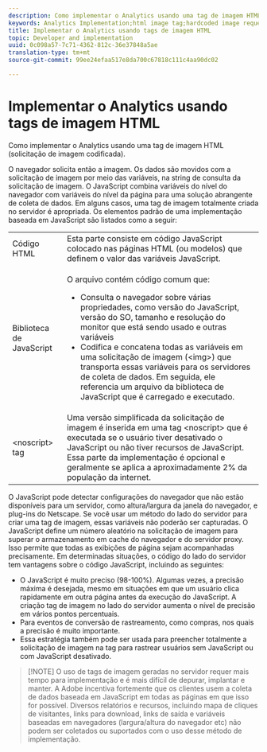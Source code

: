 ```yaml
---
description: Como implementar o Analytics usando uma tag de imagem HTML (solicitação de imagem codificada).
keywords: Analytics Implementation;html image tag;hardcoded image request
title: Implementar o Analytics usando tags de imagem HTML
topic: Developer and implementation
uuid: 0c098a57-7c71-4362-812c-36e37848a5ae
translation-type: tm+mt
source-git-commit: 99ee24efaa517e8da700c67818c111c4aa90dc02

---
```



# Implementar o Analytics usando tags de imagem HTML

Como implementar o Analytics usando uma tag de imagem HTML (solicitação de imagem codificada).

O navegador solicita então a imagem. Os dados são movidos com a solicitação de imagem por meio das variáveis, na string de consulta da solicitação de imagem. O JavaScript combina variáveis do nível do navegador com variáveis do nível da página para uma solução abrangente de coleta de dados. Em alguns casos, uma tag de imagem totalmente criada no servidor é apropriada. Os elementos padrão de uma implementação baseada em JavaScript são listados como a seguir:

<table id="table_20BBE4387F234CF199E6C99741AF265C"> 
 <tbody> 
  <tr> 
   <td> Código HTML </td> 
   <td> Esta parte consiste em código JavaScript colocado nas páginas HTML (ou modelos) que definem o valor das variáveis JavaScript. </td> 
  </tr> 
  <tr> 
   <td> Biblioteca de JavaScript </td> 
   <td> <p>O arquivo contém código comum que: </p> 
    <ul id="ul_ED50D66F2B2B476E8D9063099995998D"> 
     <li id="li_E88F6F28EC8946469ADCEAFF2F0A4EBA">Consulta o navegador sobre várias propriedades, como versão do JavaScript, versão do SO, tamanho e resolução do monitor que está sendo usado e outras variáveis </li> 
     <li id="li_5CEBE37709D943B7921447FA7054A565">Codifica e concatena todas as variáveis em uma solicitação de imagem (&lt;img&gt;) que transporta essas variáveis para os servidores de coleta de dados. Em seguida, ele referencia um arquivo da biblioteca de JavaScript que é carregado e executado. </li> 
    </ul> </td> 
  </tr> 
  <tr> 
   <td> &lt;noscript&gt; tag </td> 
   <td> Uma versão simplificada da solicitação de imagem é inserida em uma tag &lt;noscript&gt; que é executada se o usuário tiver desativado o JavaScript ou não tiver recursos de JavaScript. Essa parte da implementação é opcional e geralmente se aplica a aproximadamente 2% da população da internet. </td> 
  </tr> 
 </tbody> 
</table>

O JavaScript pode detectar configurações do navegador que não estão disponíveis para um servidor, como altura/largura da janela do navegador, e plug-ins do Netscape. Se você usar um método do lado do servidor para criar uma tag de imagem, essas variáveis não poderão ser capturadas. O JavaScript define um número aleatório na solicitação de imagem para superar o armazenamento em cache do navegador e do servidor proxy. Isso permite que todas as exibições de página sejam acompanhadas precisamente. Em determinadas situações, o código do lado do servidor tem vantagens sobre o código JavaScript, incluindo as seguintes:

* O JavaScript é muito preciso (98-100%). Algumas vezes, a precisão máxima é desejada, mesmo em situações em que um usuário clica rapidamente em outra página antes da execução do JavaScript. A criação tag de imagem no lado do servidor aumenta o nível de precisão em vários pontos percentuais.
* Para eventos de conversão de rastreamento, como compras, nos quais a precisão é muito importante.
* Essa estratégia também pode ser usada para preencher totalmente a solicitação de imagem na tag <noscript> para rastrear usuários sem JavaScript ou com JavaScript desativado.

> [!NOTE] O uso de tags de imagem geradas no servidor requer mais tempo para implementação e é mais difícil de depurar, implantar e manter. A Adobe incentiva fortemente que os clientes usem a coleta de dados baseada em JavaScript em todas as páginas em que isso for possível. Diversos relatórios e recursos, incluindo mapa de cliques de visitantes, links para download, links de saída e variáveis baseadas em navegadores (largura/altura do navegador etc) não podem ser coletados ou suportados com o uso desse método de implementação.

